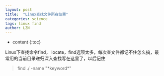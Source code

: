 ```yaml
---
layout: post
title:  "Linux查找文件所在位置" 
categories: science
tags: linux find
author: LZN
---
```


* content
{:toc}

Linux下查找命令find， locate，find选项太多，每次查文件都记不住怎么搞，最常用的当前目录递归深入查找写在这里了，以后记住
<blockquote>find ./ -name "*keyword*"</blockquote>
